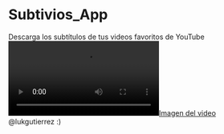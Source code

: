 # Subtivios_App
Descarga los subtítulos de tus videos favoritos de YouTube
[![Imagen del video](https://res.cloudinary.com/dkqlc9iga/video/upload/v1709652718/apps/xvbkdpkmgbke4reiw588.mp4)](https://res.cloudinary.com/dkqlc9iga/video/upload/v1709652718/apps/xvbkdpkmgbke4reiw588.mp4)
@lukgutierrez :)
